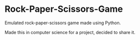# Rock-Paper-Scissors-Game
Emulated rock-paper-scissors game made using Python.

Made this in computer science for a project, decided to share it.
